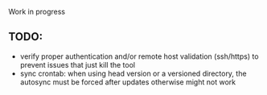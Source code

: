Work in progress

## TODO:

* verify proper authentication and/or remote host validation (ssh/https) to prevent issues that just kill
  the tool
* sync crontab: when using head version or a versioned directory, the autosync must be forced after updates
  otherwise might not work
